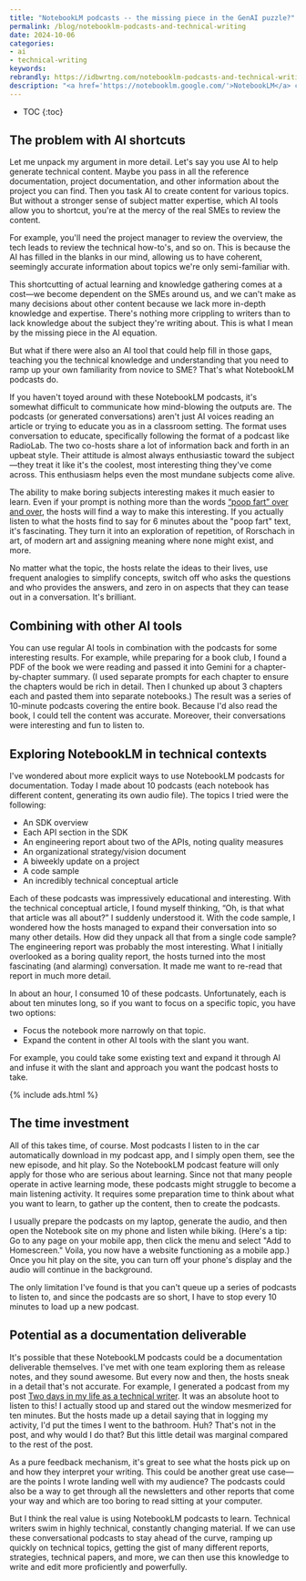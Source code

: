 ```yaml
---
title: "NotebookLM podcasts -- the missing piece in the GenAI puzzle?"
permalink: /blog/notebooklm-podcasts-and-technical-writing
date: 2024-10-06
categories:
- ai
- technical-writing
keywords: 
rebrandly: https://idbwrtng.com/notebooklm-podcasts-and-technical-writing
description: "<a href='https://notebooklm.google.com/'>NotebookLM</a> can automatically generate podcasts about any content you provide. In exploring these podcasts this week, I think these podcasts might complete a piece that was missing from the GenAI picture with tech comm: these podcasts can help you understand and learn the content you're working on, even when other AI techniques might shortcut that knowledge."
---
```


* TOC
{:toc}

## The problem with AI shortcuts

Let me unpack my argument in more detail. Let's say you use AI to help generate technical content. Maybe you pass in all the reference documentation, project documentation, and other information about the project you can find. Then you task AI to create content for various topics. But without a stronger sense of subject matter expertise, which AI tools allow you to shortcut, you're at the mercy of the real SMEs to review the content. 

For example, you'll need the project manager to review the overview, the tech leads to review the technical how-to's, and so on. This is because the AI has filled in the blanks in our mind, allowing us to have coherent, seemingly accurate information about topics we're only semi-familiar with.

This shortcutting of actual learning and knowledge gathering comes at a cost&mdash;we become dependent on the SMEs around us, and we can't make as many decisions about other content because we lack more in-depth knowledge and expertise. There's nothing more crippling to writers than to lack knowledge about the subject they're writing about. This is what I mean by the missing piece in the AI equation.

But what if there were also an AI tool that could help fill in those gaps, teaching you the technical knowledge and understanding that you need to ramp up your own familiarity from novice to SME? That's what NotebookLM podcasts do.

If you haven't toyed around with these NotebookLM podcasts, it's somewhat difficult to communicate how mind-blowing the outputs are. The podcasts (or generated conversations) aren't just AI voices reading an article or trying to educate you as in a classroom setting. The format uses conversation to educate, specifically following the format of a podcast like RadioLab. The two co-hosts share a lot of information back and forth in an upbeat style. Their attitude is almost always enthusiastic toward the subject&mdash;they treat it like it's the coolest, most interesting thing they've come across. This enthusiasm helps even the most mundane subjects come alive.

The ability to make boring subjects interesting makes it much easier to learn. Even if your prompt is nothing more than the words [“poop fart” over and over](https://x.com/kkuldar/status/1840680947873718396), the hosts will find a way to make this interesting. If you actually listen to what the hosts find to say for 6 minutes about the "poop fart" text, it's fascinating. They turn it into an exploration of repetition, of Rorschach in art, of modern art and assigning meaning where none might exist, and more.

No matter what the topic, the hosts relate the ideas to their lives, use frequent analogies to simplify concepts, switch off who asks the questions and who provides the answers, and zero in on aspects that they can tease out in a conversation. It's brilliant.

## Combining with other AI tools

You can use regular AI tools in combination with the podcasts for some interesting results. For example, while preparing for a book club, I found a PDF of the book we were reading and passed it into Gemini for a chapter-by-chapter summary. (I used separate prompts for each chapter to ensure the chapters would be rich in detail. Then I chunked up about 3 chapters each and pasted them into separate notebooks.) The result was a series of 10-minute podcasts covering the entire book. Because I'd also read the book, I could tell the content was accurate. Moreover, their conversations were interesting and fun to listen to.


## Exploring NotebookLM in technical contexts

I've wondered about more explicit ways to use NotebookLM podcasts for documentation. Today I made about 10 podcasts (each notebook has different content, generating its own audio file). The topics I tried were the following:

* An SDK overview
* Each API section in the SDK
* An engineering report about two of the APIs, noting quality measures
* An organizational strategy/vision document
* A biweekly update on a project
* A code sample
* An incredibly technical conceptual article

Each of these podcasts was impressively educational and interesting. With the technical conceptual article, I found myself thinking, “Oh, is that what that article was all about?” I suddenly understood it. With the code sample, I wondered how the hosts managed to expand their conversation into so many other details. How did they unpack all that from a single code sample? The engineering report was probably the most interesting. What I initially overlooked as a boring quality report, the hosts turned into the most fascinating (and alarming) conversation. It made me want to re-read that report in much more detail.

In about an hour, I consumed 10 of these podcasts. Unfortunately, each is about ten minutes long, so if you want to focus on a specific topic, you have two options:

* Focus the notebook more narrowly on that topic.
* Expand the content in other AI tools with the slant you want.

For example, you could take some existing text and expand it through AI and infuse it with the slant and approach you want the podcast hosts to take.

{% include ads.html %}

## The time investment

All of this takes time, of course. Most podcasts I listen to in the car automatically download in my podcast app, and I simply open them, see the new episode, and hit play. So the NotebookLM podcast feature will only apply for those who are serious about learning. Since not that many people operate in active learning mode, these podcasts might struggle to become a main listening activity. It requires some preparation time to think about what you want to learn, to gather up the content, then to create the podcasts.

I usually prepare the podcasts on my laptop, generate the audio, and then open the Notebook site on my phone and listen while biking. (Here's a tip: Go to any page on your mobile app, then click the menu and select "Add to Homescreen." Voila, you now have a website functioning as a mobile app.) Once you hit play on the site, you can turn off your phone's display and the audio will continue in the background. 

The only limitation I've found is that you can't queue up a series of podcasts to listen to, and since the podcasts are so short, I have to stop every 10 minutes to load up a new podcast.

## Potential as a documentation deliverable

It's possible that these NotebookLM podcasts could be a documentation deliverable themselves. I've met with one team exploring them as release notes, and they sound awesome. But every now and then, the hosts sneak in a detail that's not accurate. For example, I generated a podcast from my post [Two days in my life as a technical writer](/blog/two-days-in-life-as-technical-writer-reflection). It was an absolute hoot to listen to this! I actually stood up and stared out the window mesmerized for ten minutes. But the hosts made up a detail saying that in logging my activity, I'd put the times I went to the bathroom. Huh? That's not in the post, and why would I do that? But this little detail was marginal compared to the rest of the post.

As a pure feedback mechanism, it's great to see what the hosts pick up on and how they interpret your writing. This could be another great use case&mdash;are the points I wrote landing well with my audience? The podcasts could also be a way to get through all the newsletters and other reports that come your way and which are too boring to read sitting at your computer. 

But I think the real value is using NotebookLM podcasts to learn. Technical writers swim in highly technical, constantly changing material. If we can use these conversational podcasts to stay ahead of the curve, ramping up quickly on technical topics, getting the gist of many different reports, strategies, technical papers, and more, we can then use this knowledge to write and edit more proficiently and powerfully.
